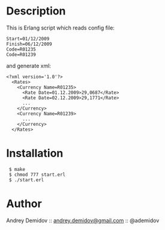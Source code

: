 # Description

This is Erlang script which reads config file:

    Start=01/12/2009
    Finish=06/12/2009
    Code=R01235
    Code=R01239

and generate xml:

    <?xml version='1.0'?>
      <Rates>
        <Currency Name=R01235>
          <Rate Date=01.12.2009>29,0687</Rate>
          <Rate Date=02.12.2009>29,1771</Rate>
          ...
        </Currency>
        <Currency Name=R01239>
          ...
        </Currency>
      </Rates>

# Installation

     $ make
     $ chmod 777 start.erl
     $ ./start.erl

# Author

Andrey Demidov :: andrey.demidov@gmail.com :: @ademidov


